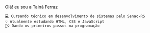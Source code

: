 Olá! eu sou a Tainá Ferraz

    💻 Cursando técnico em desenvolvimento de sistemas pelo Senac-RS
    💡 Atualmente estudando HTML, CSS e JavaScript
    🚶‍♀️ Dando os primeiros passos na programação
